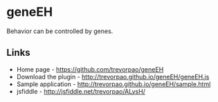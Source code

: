 geneEH
======

Behavior can be controlled by genes.

Links
------

* Home page - https://github.com/trevorpao/geneEH
* Download the plugin - http://trevorpao.github.io/geneEH/geneEH.js
* Sample application - http://trevorpao.github.io/geneEH/sample.html
* jsfiddle - http://jsfiddle.net/trevorpao/ALysH/